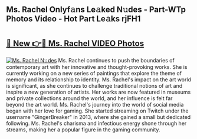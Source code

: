 ## Ms. Rachel Onlyf𝚊ns Le𝚊ked N𝚞des - Part-WTp Photos Video - Hot Part Le𝚊ks rjFH1

# <h2><a href="http://ab55428.deff.icu/?id=Ms.+Rachel">🔗 New 👉🔴 Ms. Rachel VIDEO Photos</a></h2>

[![Ms. Rachel N𝚞des](https://i.imgur.com/rIISA9y.gif)](http://ab55428.deff.icu/?id=Ms.+Rachel)
Ms. Rachel continues to push the boundaries of contemporary art with her innovative and thought-provoking works. She is currently working on a new series of paintings that explore the theme of memory and its relationship to identity. Ms. Rachel's impact on the art world is significant, as she continues to challenge traditional notions of art and inspire a new generation of artists. Her works are now featured in museums and private collections around the world, and her influence is felt far beyond the art world. Ms. Rachel's journey into the world of social media began with her love for gaming. She started streaming on Twitch under the username "GingerBreaker" in 2013, where she gained a small but dedicated following. Ms. Rachel's charisma and infectious energy shone through her streams, making her a popular figure in the gaming community.
